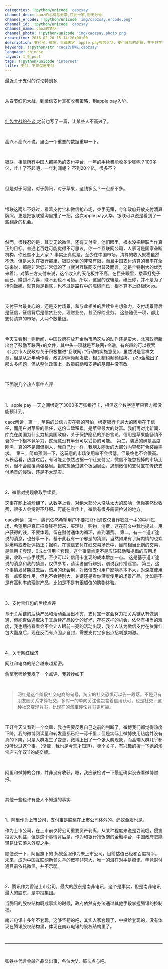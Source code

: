 ```yaml
---
categories: !!python/unicode 'caozsay'
channel_desc: caoz的心得与分享,只此一家,别无分号.
channel_ercode: !!python/unicode 'img/caozsay.ercode.png'
channel_id: !!python/unicode 'caozsay'
channel_name: caoz的梦呓
channel_photo: !!python/unicode 'img/caozsay.photo.png'
createtime: 2016-02-20 15:14:20+00:00
description: 支付宝，微信，大战未定，apple pay强势入华，支付背后的逻辑，并不只在支付，今天强调一次。
keywords: !!python/str 'caoz的梦呓,caozsay'
language: chinese
layout: 1_0_post
tags: !!python/unicode 'internet'
title: 支付，不仅仅是支付
---
```

<div class="rich_media_content" id="js_content">
<p>
         最近关于支付的讨论特别多
        </p>
<p>
<br/>
</p>
<p>
         从春节红包大战，到微信支付宣布收费策略，到apple pay入华。
        </p>
<p>
<br/>
</p>
<p>
<a data_ue_src="http://mp.weixin.qq.com/s?__biz=MzI0MjA1Mjg2Ng==&amp;mid=401551174&amp;idx=1&amp;sn=7edc7c65bfbb04aab5203b9227bc342e&amp;scene=21#wechat_redirect" href="http://mp.weixin.qq.com/s?__biz=MzI0MjA1Mjg2Ng==&amp;mid=401551174&amp;idx=1&amp;sn=7edc7c65bfbb04aab5203b9227bc342e&amp;scene=21#wechat_redirect" target="_blank">
          红包大战的杂谈
         </a>
         之前也写了一篇，让某些人不高兴了。
         <br/>
</p>
<p>
<br/>
</p>
<p>
         高兴不高兴不说，里面一个重要的数据重申一下。
        </p>
<p>
<br/>
</p>
<p>
         银联，相信所有中国人都熟悉的支付平台，一年的手续费能收多少钱呢？100多亿，哇！了不起吧，一年利润呢？ 不到20个亿，很多不？
        </p>
<p>
<br/>
</p>
<p>
         但是对于阿里，对于腾讯，对于苹果，这钱多么？一点都不多。
        </p>
<p>
<br/>
</p>
<p>
         银联这两年不好过，看着支付宝和微信抢市场，束手无策，今年政府开放支付清算牌照，更是把银联望沟里推了一把，这次apple pay入华，银联可以说是看到了一些翻身的机会。
         <br/>
</p>
<p>
<br/>
</p>
<p>
         然而，很残忍的是，其实无论微信，还有支付宝，他们眼里，根本没把银联当作真正的目标。普通老百姓可能觉得不可思议，你一个互联网公司，人家可是国家垄断机构，你还瞧不上人家？ 事实还真就是，至少在中国市场，清算的收入规模虽然不低，但是大头在银行那里，银联分到的非常有限，而且中国支付清算的费率在全球来说，都是非常低非常低的了（就对互联网支付普及而言，这是个特别大的优势来着），对第三方支付来说，这个收入的天花板并不高，在巨头眼里，搂草打兔子而已，赚到不为喜，赚不到也不可惜。所以，这里的逻辑是，碾压你，并不是为了抢你饭碗，就算你是银联，也不过是路程中的障碍而已，根本算不上终极Boss。
        </p>
<p>
<br/>
</p>
<p>
         支付平台最关心的，还是支付场景，和与此相关的后续业务想象力。支付场景背后是征信，征信背后是信贷业务，理财业务，甚至保险业务。 这些随便一项，都比支付清算的市场，大两个数量级。
        </p>
<p>
<br/>
</p>
<p>
         今天又看到一则新闻，中国政府在放开金融市场这块的动作还是蛮大，北京政府新出台了鼓励互联网+的文件，其中头一项就是互联网+金融，有兴趣的可以搜索《北京市人民政府关于积极推进“互联网+”行动的实施意见》，虽然说是官样文章，但是从近年动作看，政策牌照频频发放，相关制约频频松绑。 p2p金融出了那么多问题，但从整体政策上，政策鼓励和支持的基调并没有改。
        </p>
<p>
<br/>
</p>
<p>
         下面说几个热点事件点评
        </p>
<p>
<br/>
</p>
<p>
         1、apple pay 一天之间绑定了3000多万张银行卡，相信这个数字连苹果官方都没能预计到。
        </p>
<p>
         caoz解读：第一，苹果的公信力实在强的可怕，绑定银行卡最大的困境在于信任，而用户对苹果的信任，这份口碑积累，是苹果最大的财富。我们再对比新闻，库克在美国为什么力抗美国政府，关于保护隐私的那份言论，信用是苹果能畅销不衰的一个根本竞争力，这玩意没有半分可以妥协的可能。  第二，装逼的确是高度刚需，真的不是调侃别人，我自己也一样，我朋友圈发的大部分内容都符合装逼需求。  第三，简单预测一下，这玩意的市场使用率不会很低，但最终也不会很高。从长远看，热度过后，有可能会依然占据一个让支付宝，微信不能忽视掉的市场比例，但不会颠覆两强格局。银联想通过这个扳回局面，遏制微信和支付宝在传统支付场景的侵蚀，还是不太现实。
        </p>
<p>
<br/>
</p>
<p>
         2、微信对提现收取手续费。
        </p>
<p>
         这事在网上被炒翻了，从数字上看，对绝大部分人没啥太大的影响，但你突然说收费，很多人会觉得不舒服。可能在宣传上，微信有很多需要检讨的地方。
        </p>
<p>
         caoz解读：第一，腾讯依然希望用户不要把财付通仅仅当作钱过一手的中间过场，希望用户真正把零钱存起来，买理财，购物，消费，这在前文中我也提过。用户获得的钱，不要体现，留在财付通体内循环，直到消费。 第二，有一个道听途说的消息，也分享一下，基于此我有一个邪恶的猜测，当然如果有了解内情的也欢迎爆料或者批评指正；据称，在微信支付在线交易场景中，目前相当比例的交易，是信用卡套现，0成本信用卡套现，这个事情肯定不是应该鼓励和提倡的应用场景，收取一点手续费，至少可以让信用卡套现的成本增加一点。 这是基于道听途说的消息和我的猜测，仅供参考，请读者自行辨别，别说我传播谣言。 第三，这个事情发酵期过去后，该用的还会用，对微信支付用户影响基本不大，对深度使用有一点积极作用，但也不会特别大，关键还是看你深度使用的场景产品，比如是不是有高利率的理财产品，比如是不是有很超值的购物体验。
        </p>
<p>
<br/>
</p>
<p>
         3、支付宝红包的后续点评
        </p>
<p>
         基于关系链的后续产品和活动会层出不穷，支付宝一定会努力把关系链从有做到通，但能否做通取决于其后续产品设计的好坏，存在这样的机会，依然有相当的难度，我也期待看看会不会让人眼前一亮的活动出现，我个人认为微信支付在依靠红包大翻身后，现在反而有点固步自封，需要支付宝多出点招刺激刺激。
        </p>
<p>
<br/>
</p>
<p>
         4、关于网红经济
        </p>
<p>
         网红和电商的结合越来越紧密。
        </p>
<p>
         俞军老师给我发了一个点评，我转抄如下
        </p>
<p>
<br/>
</p>
<blockquote>
<p>
          网红是这个阶段社交电商的句号，淘宝的社交恐惧可以告一段落。不是只有朋友圈关系才算社交，多对一的单向关注也包含着信用认可，也是社交，这种社交变现背书，比现在的淘宝评论背书更可靠。
          <br/>
</p>
</blockquote>
<p>
<br/>
</p>
<p>
         正好今天又看到一个文章，我也需要反思自己之前的判断了，微博我们都觉得热度下降，我的微博阅读量和转发量都已经一泻千里；但是实际上微博使用热度并没有真的下降，只是人群发生了变更，微博上出了一个张大奕现象，而高端人群几乎都没听说过这个事，（惭愧，我也是今天才知道），卖个关子，有兴趣的搜一下她的淘宝店去年双11的成交额。
        </p>
<p>
<br/>
</p>
<p>
         阿里和微博的合作，并非没有收获，嗯，我应该检讨一下最近确实没去看微博财报。
        </p>
<p>
<br/>
</p>
<p>
         其他一些也许有些人不知道的事实
        </p>
<p>
<br/>
</p>
<p>
         1、阿里作为上市公司，支付宝是脱离在上市公司体外的。蚂蚁金服也是。
        </p>
<p>
         作为上市公司，在上市前夕将公司重要资产剥离，从某种程度来说是耍流氓，侵害投资人利益，但是这个事情背后是，作为和银行抢饭碗的金融平台，中国政府怎能轻易让它落入外资之手。
        </p>
<p>
         顺便说一下，阿里旗下的 蚂蚁金服作为未上市公司，目前估值已经和百度持平。未来，成为中国互联网新领头羊的概率非常大，唯一的潜在对手是腾讯，毕竟财付通目前依托微信，并不示弱。
        </p>
<p>
<br/>
</p>
<p>
         2、腾讯作为香港上市公司，最大的股东是南非电讯，这个是事实，但是南非电讯最大的股东，是中投集团。
        </p>
<p>
         当腾讯的股权结构既成事实的时候，政府依然有办法通过其他手段掌握腾讯的控制权。
        </p>
<p>
         南非电讯十多年不套现，这够坚韧的吧，其实人家套现了，中投给套现的，没有体现在腾讯股权结构里，体现在南非电讯的股权结构里了。
        </p>
<p>
<br/>
</p>
<hr/>
<p>
<br/>
</p>
<p>
         张铁林代言金融产品又出事，各位大V，都长点心吧。
        </p>
<p>
<br/>
</p>
<p>
<br/>
</p>
<p>
<br/>
</p>
<p>
<br/>
</p>
</div>